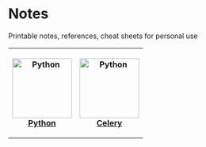 # Notes

Printable notes, references, cheat sheets for personal use

<table>
  <tr>
    <th>
      <p>
        <a href="https://dmitrvk.ml/notes/python.pdf">
          <img src="https://dmitrvk.ml/notes/python.jpg" alt="Python" width="120"/>
        </a>
        <br>
        <a href="https://dmitrvk.ml/notes/python.pdf">Python</a>
      </p>
    </th>
    <th>
      <p>
        <a href="https://dmitrvk.ml/notes/celery.pdf">
          <img src="https://dmitrvk.ml/notes/celery.jpg" alt="Python" width="120"/>
        </a>
        <br>
        <a href="https://dmitrvk.ml/notes/celery.pdf">Celery</a>
      </p>
    </th>
  </tr>
</table>
